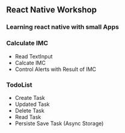 ## React Native Workshop

### Learning react native with small Apps

### Calculate IMC

- Read TextInput
- Calcate IMC
- Control Alerts with Result of IMC

### TodoList

- Create Task
- Updated Task
- Delete Task
- Read Task
- Persiste Save Task (Async Storage)
